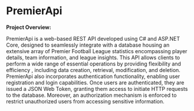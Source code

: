 #  PremierApi

<b>Project Overview:</b>
<p>
PremierApi is a web-based REST API developed using C# and ASP.NET Core, designed to seamlessly integrate with a database housing an extensive array of Premier Football League statistics encompassing player details, team information, and league insights. This API allows clients to perform a wide range of essential operations by providing flexibility and efficiency , including data creation, retrieval, modification, and deletion. PremierApi also incorporates authentication functionality, enabling user registration and login capabilities. Once users are authenticated, they are issued a JSON Web Token, granting them access to initiate HTTP requests to the database. Moreover, an authorization mechanism is enforced to restrict unauthorized users from accessing sensitive information.
<p>
  
  
